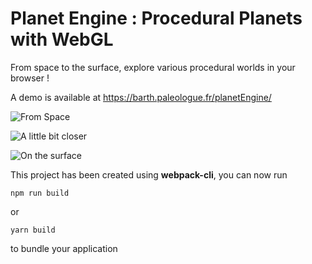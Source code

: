 # Planet Engine : Procedural Planets with WebGL

From space to the surface, explore various procedural worlds in your browser !

A demo is available at https://barth.paleologue.fr/planetEngine/

![From Space](https://github.com/BarthPaleologue/planetEngine/blob/history/screenshot_21-9-26_18-20.png)

![A little bit closer](https://github.com/BarthPaleologue/planetEngine/blob/history/screenshot_21-5-21_18-45.png)

![On the surface](https://github.com/BarthPaleologue/planetEngine/blob/history/screenshot_21-10-23_14-57.png)

This project has been created using **webpack-cli**, you can now run

```
npm run build
```

or

```
yarn build
```

to bundle your application
